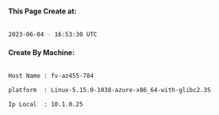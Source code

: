 
   
#### This Page Create at:

```bash

2023-06-04 - 16:53:30 UTC

```

#### Create By Machine:

```bash

Host Name : fv-az455-784

platform  : Linux-5.15.0-1038-azure-x86_64-with-glibc2.35

Ip Local  : 10.1.0.25

```

